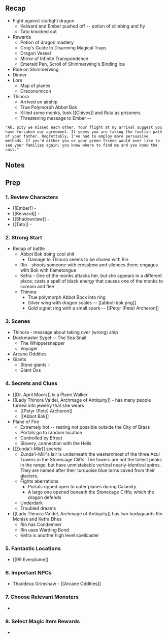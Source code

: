 
## Recap


* Fight against starlight dragon
	* Kelward and Ember pushed off -- potion of climbing and fly
	* Tato knocked out
* Rewards
	* Potion of dragon mastery
	* Crog's Guide to Disarming Magical Traps
	* Dragon Vessel
	* Mirror of Infinite Transpondence
	* Emerald Pen, Scroll of Shimmerwing's Binding Ice
* Ride on Shimmerwing
* Dinner
* Lore
	* Map of planes
	* Draconomicon
* Thinora
	* Arrived on airship
	* True Polymorph Abbot Bok
	* Killed some monks, took [[Chives]] and Ruta as prisoners
	* Threatening message to Ember -- 
```
"Ah, pity we missed each other. Your flight at my arrival suggest you have forsaken our agreement. It seems you are taking the foolish path of your father. Regrettably, I've had to employ more persuasive methods. If you'd either you or your green friend would ever like to see your families again; you know where to find me and you know the cost."
```
## Notes
## Prep
### 1. Review Characters

* [[Ember]] - 
* [[Kelward]] -
* [[Shadowclaw]] - 
* [[Tato]] - 

### 2. Strong Start

* Recap of battle
	* Abbot Bok doing cool shit
		* Damage to Thinora seems to be shared with Rin
	* Rin - shoots someone with crossbow and silences them; engages with Bok with flametongue
	* Kefra - One of the monks attacks her, but she appears in a different place; casts a spell of black energy that causes one of the monks to scream and flee
	* Thinora
		* True polymorph Abbot Bock into ring
		* Silver wing with dragon scales -- [[abbot-bok.png]]
		* Gold signet ring with a small spark -- [[Petyr (Pete) Archeron]]

### 3. Scenes

* Thinora - message about taking over (wrong) ship
* Dockmaster Sygel -- The Sea Snail
	* The Whippersnapper
	* Voyager
* Arcane Oddities
* Giants
	* Stone giants - 
	* Giant Oxs

### 4. Secrets and Clues

* [[Dr. April Moors]] is a Plane Walker
* [[Lady Thinora Va'del, Archmage of Antiquity]] -  has many people turned into jewelry that she wears
	* [[Petyr (Pete) Archeron]]
	* [[Abbot Bok]]
* Plane of Fire
	* Extremely hot -- resting not possible outside the City of Brass
	* Portals go to random location
	* Controlled by Efreet
	* Slavery, connection with the Hells
* [[Zunda'i-Miir]] secrets
	* Zunda'i-Miir's lair is underneath the westernmost of the three Azul Towers in the Stonecage Cliffs. The towers are not the tallest peaks in the range, but have unmistakable vertical nearly-identical spires. They are named after their turquoise blue tarns caved from their glaciers.
	* Fights aberrations
		* Portals ripped open to outer planes during Calamity
		* A large one opened beneath the Stonecage Cliffs; which the dragon defends
	* Underdark
	* Troubled dreams
* [[Lady Thinora Va'del, Archmage of Antiquity]] has two bodyguards Rin Monisk and Kefra Dhes
	* Rin has Condemner
	* Rin uses Warding Bond
	* Kefra is another high level spellcaster

### 5. Fantastic Locations

* [[99 Everplume]]

### 6. Important NPCs

* Thaddeus Grimshaw - [[Arcane Oddities]]

### 7. Choose Relevant Monsters

* 

### 8. Select Magic Item Rewards

* 
